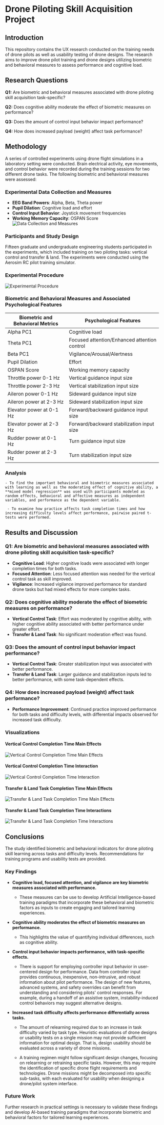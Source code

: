 # Drone Piloting Skill Acquisition Project
## Introduction
This repository contains the UX research conducted on the training needs of drone pilots as well as usability testing of drone designs. The research aims to improve drone pilot training and drone designs utilizing biometric and behavioral measures to assess performance and cognitive load.


## Research Questions

 **Q1:** Are biometric and behavioral measures associated with drone piloting skill acquisition task-specific?
 
 **Q2:** Does cognitive ability moderate the effect of biometric measures on performance?
 
 **Q3:** Does the amount of control input behavior impact performance?
 
 **Q4:** How does increased payload (weight) affect task performance? 

## Methodology

A series of controlled experiments using drone flight simulations in a laboratory setting were conducted. Brain electrical activity, eye movements, and control behavior were recorded during the training sessions for two different drone tasks. The following biometric and behavioral measures were assessed:

### Experimental Data Collection and Measures
- **EEG Band Powers**: Alpha, Beta, Theta power
- **Pupil Dilation**: Cognitive load and effort
- **Control Input Behavior**: Joystick movement frequencies
- **Working Memory Capacity**: OSPAN Score
![Data Collection and Measures](Data_Measures.jpg)

### Participants and Study Design
Fifteen graduate and undergraduate engineering students participated in the experiments, which included training on two piloting tasks: vertical control and transfer & land. The experiments were conducted using the Aerosim RC pilot training simulator.

### Experimental Procedure
![Experimental Procedure](graph/experimental_procedure.JPG)

### Biometric and Behavioral Measures and Associated Psychological Features
| Biometric and Behavioral Metrics | Psychological Features |
| --- | --- |
| Alpha PC1 | Cognitive load |
| Theta PC1 | Focused attention/Enhanced attention control |
| Beta PC1 | Vigilance/Arousal/Alertness |
| Pupil Dilation | Effort |
| OSPAN Score | Working memory capacity |
| Throttle power 0-1 Hz | Vertical guidance input size |
| Throttle power 2-3 Hz | Vertical stabilization input size |
| Aileron power 0-1 Hz | Sideward guidance input size |
| Aileron power at 2-3 Hz | Sideward stabilization input size |
| Elevator power at 0-1 Hz | Forward/backward guidance input size |
| Elevator power at 2-3 Hz | Forward/backward stabilization input size |
| Rudder power at 0-1 Hz | Turn guidance input size |
| Rudder power at 2-3 Hz | Turn stabilization input size |

### Analysis

    - To find the important behavioral and biometric measures associated with learning as well as the moderating effect of cognitive ability, a **mixed model regression** was used with participants modeled as random effects, behavioral and affective measures as independent variables, and performance as the dependent variable. 

     - To examine how practice affects task completion times and how increasing difficulty levels affect performance, pairwise paired t-tests were performed.


## Results and Discussion

### Q1: Are biometric and behavioral measures associated with drone piloting skill acquisition task-specific?
- **Cognitive Load**: Higher cognitive loads were associated with longer completion times for both tasks.
- **Focused Attention**: Less focused attention was needed for the vertical control task as skill improved.
- **Vigilance**: Increased vigilance improved performance for standard drone tasks but had mixed effects for more complex tasks.

### Q2: Does cognitive ability moderate the effect of biometric measures on performance?
- **Vertical Control Task**: Effort was moderated by cognitive ability, with higher cognitive ability associated with better performance under greater effort.
- **Transfer & Land Task**: No significant moderation effect was found.

### Q3: Does the amount of control input behavior impact performance?
- **Vertical Control Task**: Greater stabilization input was associated with better performance.
- **Transfer & Land Task**: Larger guidance and stabilization inputs led to better performance, with some task-dependent effects.

### Q4: How does increased payload (weight) affect task performance?
- **Performance Improvement**: Continued practice improved performance for both tasks and difficulty levels, with differential impacts observed for increased task difficulty.



### Visualizations
#### Vertical Control Completion Time Main Effects
![Vertical Control Completion Time Main Effects](graph/VerticalTask.png)

#### Vertical Control Completion Time Interaction
![Vertical Control Completion Time Interaction](graph/VerticalTask_Interactions.png)

#### Transfer & Land Task Completion Time Main Effects
![Transfer & Land Task Completion Time Main Effects](graph/TransferTask.png)

#### Transfer & Land Task Completion Time Interactions
![Transfer & Land Task Completion Time Interactions](graph/TransferTask_Interactions.png)

## Conclusions

The study identified biometric and behavioral indicators for drone piloting skill learning across tasks and difficulty levels. Recommendations for training programs and usability tests are provided.

### Key Findings
- **Cognitive load, focused attention, and vigilance are key biometric measures associated with performance.**
    - These measures can be use to develop Artificial Intelligence-based training paradigms that incorporate these behavioral and biometric factors as inputs to create engaging and tailored learning experiences. 

- **Cognitive ability moderates the effect of biometric measures on performance.**
    - This highlights the value of quantifying individual differences, such as cognitive ability.
- **Control input behavior impacts performance, with task-specific effects.**
    - There is support for employing controller input behavior in user-centered design for performance. Data from controller input provides continuous, inexpensive, non-intrusive, and robust information about pilot performance. The design of new features, advanced systems, and safety overrides can benefit from understanding and considering pilots' control responses. For example, during a handoff of an assistive system, instability-induced control behaviors may suggest alternative designs. 

- **Increased task difficulty affects performance differentially across tasks.**
    - The amount of relearning required due to an increase in task difficulty varied by task type. Heuristic evaluations of drone designs or usability tests on a single mission may not provide sufficient information for optimal design. That is, design usability should be evaluated across a variety of drone missions.

    - A training regimen might follow significant design changes, focusing on relearning or retraining specific tasks. However, this may require the identification of specific drone flight requirements and technologies. Drone missions might be decomposed into specific sub-tasks, with each evaluated for usability when designing a drone/pilot system interface.

### Future Work
Further research in practical settings is necessary to validate these findings and develop AI-based training paradigms that incorporate biometric and behavioral factors for tailored learning experiences.

